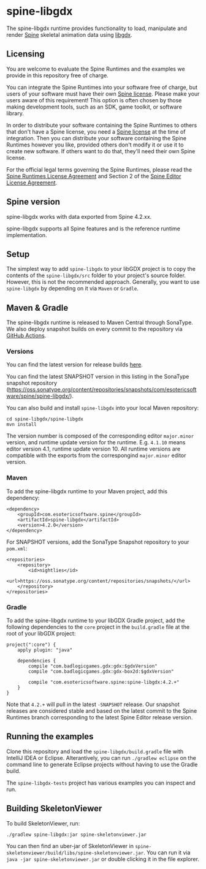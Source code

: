 # spine-libgdx

The spine-libgdx runtime provides functionality to load, manipulate and render [Spine](https://esotericsoftware.com) skeletal animation data using [libgdx](http://www.libgdx.com/).

## Licensing

You are welcome to evaluate the Spine Runtimes and the examples we provide in this repository free of charge.

You can integrate the Spine Runtimes into your software free of charge, but users of your software must have their own [Spine license](https://esotericsoftware.com/spine-purchase). Please make your users aware of this requirement! This option is often chosen by those making development tools, such as an SDK, game toolkit, or software library.

In order to distribute your software containing the Spine Runtimes to others that don't have a Spine license, you need a [Spine license](https://esotericsoftware.com/spine-purchase) at the time of integration. Then you can distribute your software containing the Spine Runtimes however you like, provided others don't modify it or use it to create new software. If others want to do that, they'll need their own Spine license.

For the official legal terms governing the Spine Runtimes, please read the [Spine Runtimes License Agreement](https://esotericsoftware.com/spine-runtimes-license) and Section 2 of the [Spine Editor License Agreement](https://esotericsoftware.com/spine-editor-license#s2).

## Spine version

spine-libgdx works with data exported from Spine 4.2.xx.

spine-libgdx supports all Spine features and is the reference runtime implementation.

## Setup

The simplest way to add `spine-libgdx` to your libGDX project is to copy the contents of the `spine-libgdx/src` folder to your project's source folder. However, this is not the recommended approach. Generally, you want to use `spine-libgdx` by depending on it via `Maven` or `Gradle`.

## Maven & Gradle

The spine-libgdx runtime is released to Maven Central through SonaType. We also deploy snapshot builds on every commit to the repository via [GitHub Actions](https://github.com/EsotericSoftware/spine-runtimes/actions).

### Versions

You can find the latest version for release builds [here](https://central.sonatype.com/artifact/com.esotericsoftware.spine/spine-libgdx).

You can find the latest SNAPSHOT version in this listing in the SonaType snapshot repository (https://oss.sonatype.org/content/repositories/snapshots/com/esotericsoftware/spine/spine-libgdx/).

You can also build and install `spine-libgdx` into your local Maven repository:

```
cd spine-libgdx/spine-libgdx
mvn install
```

The version number is composed of the corresponding editor `major.minor` version, and runtime update version for the runtime. E.g. `4.1.10` means editor version 4.1, runtime update version 10. All runtime versions are compatible with the exports from the correspongind `major.minor` editor version.

### Maven

To add the spine-libgdx runtime to your Maven project, add this dependency:

```
<dependency>
	<groupId>com.esotericsoftware.spine</groupId>
	<artifactId>spine-libgdx</artifactId>
	<version>4.2.0</version>
</dependency>
```

For SNAPSHOT versions, add the SonaType Snapshot repository to your `pom.xml`:

```
<repositories>
	<repository>
		<id>nightlies</id>
		<url>https://oss.sonatype.org/content/repositories/snapshots/</url>
	</repository>
</repositories>
```

### Gradle

To add the spine-libgdx runtime to your libGDX Gradle project, add the following dependencies to the `core` project in the `build.gradle` file at the root of your libGDX project:

```
project(":core") {
    apply plugin: "java"

    dependencies {
        compile "com.badlogicgames.gdx:gdx:$gdxVersion"
        compile "com.badlogicgames.gdx:gdx-box2d:$gdxVersion"

        compile "com.esotericsoftware.spine:spine-libgdx:4.2.+"
    }
}
```

Note that `4.2.+` will pull in the latest `-SNAPSHOT` release. Our snapshot releases are considered stable and based on the latest commit to the Spine Runtimes branch corresponding to the latest Spine Editor release version.

## Running the examples

Clone this repository and load the `spine-libgdx/build.gradle` file with IntelliJ IDEA or Eclipse. Alterantively, you can run `./gradlew eclipse` on the command line to generate Eclipse projects without having to use the Gradle build.

The `spine-libgdx-tests` project has various examples you can inspect and run.

## Building SkeletonViewer

To build SkeletonViewer, run:

```
./gradlew spine-libgdx:jar spine-skeletonviewer.jar
```

You can then find an uber-jar of SkeletonViewer in `spine-skeletonviewer/build/libs/spine-skeletonviewer.jar`. You can run it via `java -jar spine-skeletonviewer.jar` or double clicking it in the file explorer.
